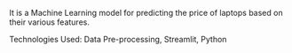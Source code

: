It is a Machine Learning model for predicting the price of laptops based on their various features. 

Technologies Used: Data Pre-processing, Streamlit, Python 
